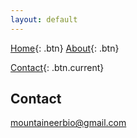 ```yaml
---
layout: default 
---
```


[Home](index.html){: .btn}
[About](about.html){: .btn}
<!-- [Services](services.html){: .btn} -->
[Contact](contact.html){: .btn.current}

## Contact

[mountaineerbio@gmail.com](mailto:mountaineerbio@gmail.com)


